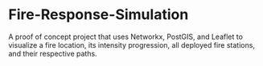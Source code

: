 # Fire-Response-Simulation

A proof of concept project that uses Networkx, PostGIS, and Leaflet to visualize a fire location, its intensity progression, all deployed fire stations, and their respective paths. 
